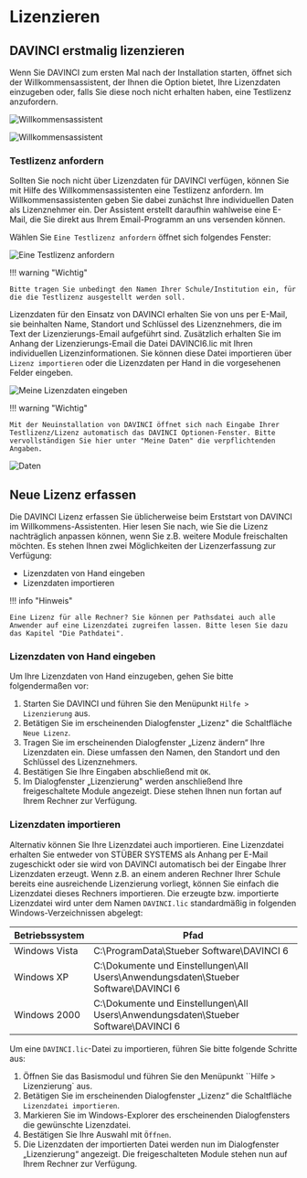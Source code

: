 
# Lizenzieren

## DAVINCI erstmalig lizenzieren

Wenn Sie DAVINCI zum ersten Mal nach der Installation starten, öffnet sich der Willkommensassistent, der Ihnen die Option bietet, Ihre Lizenzdaten einzugeben oder, falls Sie diese noch nicht erhalten haben, eine Testlizenz anzufordern.  

![Willkommensassistent](/assets/images/allgemein/allgemein3.png)

![Willkommensassistent](/assets/images/Willkommensassistent02.png)

### Testlizenz anfordern

Sollten Sie noch nicht über Lizenzdaten für DAVINCI verfügen, können Sie mit Hilfe des Willkommensassistenten eine Testlizenz anfordern. Im Willkommensassistenten geben Sie dabei zunächst Ihre individuellen Daten als Lizenznehmer ein. Der Assistent erstellt daraufhin wahlweise eine E-Mail, die Sie direkt aus Ihrem Email-Programm an uns versenden können.

Wählen Sie `Eine Testlizenz anfordern` öffnet sich folgendes Fenster:  

![Eine Testlizenz anfordern](/assets/images/TestlizenzAnfordern.png)

!!! warning "Wichtig"

    Bitte tragen Sie unbedingt den Namen Ihrer Schule/Institution ein, für die die Testlizenz ausgestellt werden soll.

Lizenzdaten für den Einsatz von DAVINCI erhalten Sie von uns per E-Mail, sie beinhalten Name, Standort und Schlüssel des Lizenznehmers, die im Text der Lizenzierungs-Email aufgeführt sind. Zusätzlich erhalten Sie im Anhang der Lizenzierungs-Email die Datei DAVINCI6.lic mit Ihren individuellen Lizenzinformationen. Sie können diese Datei importieren über ``Lizenz importieren`` oder die Lizenzdaten per Hand in die vorgesehenen Felder eingeben.

![Meine Lizenzdaten eingeben](/assets/images/MeineLizenzEingeben.png)

!!! warning "Wichtig"

    Mit der Neuinstallation von DAVINCI öffnet sich nach Eingabe Ihrer Testlizenz/Lizenz automatisch das DAVINCI Optionen-Fenster. Bitte vervollständigen Sie hier unter "Meine Daten" die verpflichtenden Angaben.

![Daten](/assets/images/DAV.Optionen.MeineDatenpng.png)

## Neue Lizenz erfassen

Die DAVINCI Lizenz erfassen Sie üblicherweise beim Erststart von DAVINCI im Willkommens-Assistenten. Hier lesen Sie nach, wie Sie die Lizenz nachträglich anpassen können, wenn Sie z.B. weitere Module freischalten möchten. Es stehen Ihnen zwei Möglichkeiten der Lizenzerfassung zur Verfügung:

* Lizenzdaten von Hand eingeben
* Lizenzdaten importieren

!!! info "Hinweis"

    Eine Lizenz für alle Rechner? Sie können per Pathsdatei auch alle Anwender auf eine Lizenzdatei zugreifen lassen. Bitte lesen Sie dazu das Kapitel "Die Pathdatei".

### Lizenzdaten von Hand eingeben

Um Ihre Lizenzdaten von Hand einzugeben, gehen Sie bitte folgendermaßen vor:
1. Starten Sie DAVINCI und führen Sie den Menüpunkt `Hilfe > Lizenzierung` aus.
2. Betätigen Sie im erscheinenden Dialogfenster „Lizenz" die Schaltfläche `Neue Lizenz`.
3. Tragen Sie im erscheinenden Dialogfenster „Lizenz ändern“ Ihre Lizenzdaten ein. Diese umfassen den Namen, den Standort und den Schlüssel des Lizenznehmers.
4. Bestätigen Sie Ihre Eingaben abschließend mit `OK`.
5. Im Dialogfenster „Lizenzierung" werden anschließend Ihre freigeschaltete Module angezeigt. Diese stehen Ihnen nun fortan auf Ihrem Rechner zur Verfügung.

### Lizenzdaten importieren

Alternativ können Sie Ihre Lizenzdatei auch importieren. Eine Lizenzdatei erhalten Sie entweder von STÜBER SYSTEMS als Anhang per E-Mail zugeschickt oder sie wird von DAVINCI automatisch bei der Eingabe Ihrer Lizenzdaten erzeugt. Wenn z.B. an einem anderen Rechner Ihrer Schule bereits eine ausreichende Lizenzierung vorliegt, können Sie einfach die Lizenzdatei dieses Rechners importieren. Die erzeugte bzw. importierte Lizenzdatei wird unter dem Namen `DAVINCI.lic` standardmäßig in folgenden Windows-Verzeichnissen abgelegt:

| Betriebssystem | Pfad                                                                                |
| -------------- | ----------------------------------------------------------------------------------- |
| Windows Vista  | C:\ProgramData\Stueber Software\DAVINCI 6                                           |
| Windows XP     | C:\Dokumente und Einstellungen\All Users\Anwendungsdaten\Stueber Software\DAVINCI 6 |
| Windows 2000   | C:\Dokumente und Einstellungen\All Users\Anwendungsdaten\Stueber Software\DAVINCI 6 |

Um eine `DAVINCI.lic`-Datei zu importieren, führen Sie bitte folgende Schritte aus:

1. Öffnen Sie das Basismodul und führen Sie den Menüpunkt ``Hilfe > Lizenzierung` aus.
2. Betätigen Sie im erscheinenden Dialogfenster „Lizenz“ die Schaltfläche `Lizenzdatei importieren`.
3. Markieren Sie im Windows-Explorer des erscheinenden Dialogfensters die gewünschte Lizenzdatei.
4. Bestätigen Sie Ihre Auswahl mit `Öffnen`.
5. Die Lizenzdaten der importierten Datei werden nun im Dialogfenster „Lizenzierung“ angezeigt. Die freigeschalteten Module stehen nun auf Ihrem Rechner zur Verfügung.
